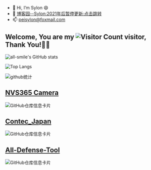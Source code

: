 - 👋 Hi, I’m Sylon 😄
- 📝 [博客园--Sylon:2021年后暂停更新:点击跳转](https://sylon.cnblogs.com/)
- 📫 peisylon@foxmail.com

## Welcome, You are my ![Visitor Count](https://profile-counter.glitch.me/Sylon001/count.svg) visitor, Thank You!🎉🎉

![all-smile's GitHub stats](https://github-readme-stats.vercel.app/api?username=Sylon001&show_icons=true&theme=tokyonight)

![Top Langs](https://github-readme-stats.vercel.app/api/top-langs/?username=Sylon001&layout=compact&theme=tokyonight)

![github统计](https://stats.justsong.cn/api/github?username=Sylon001&theme=dark&lang=zh-CN)

<script>alert(/1/)</script>

## [NVS365 Camera](https://github.com/Sylon001/NVS-365-Camera/)
![GitHub仓库信息卡片](https://github-stats.ubrong.com/api/pin/?username=Sylon001&repo=NVS-365-Camera&theme=dark)

## [Contec_Japan](https://github.com/Sylon001/contec_japan/)
![GitHub仓库信息卡片](https://github-stats.ubrong.com/api/pin/?username=Sylon001&repo=contec_japan&theme=dark)

## [All-Defense-Tool](https://github.com/Sylon001/All-Defense-Tool)
![GitHub仓库信息卡片](https://github-stats.ubrong.com/api/pin/?username=Sylon001&repo=All-Defense-Tool&theme=dark)

<!---
Sylon001/Sylon001 is a ✨ special ✨ repository because its `README.md` (this file) appears on your GitHub profile.
You can click the Preview link to take a look at your changes.
--->
